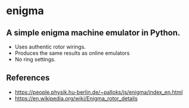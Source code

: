 # enigma

## A simple enigma machine emulator in Python.

 * Uses authentic rotor wirings.
 * Produces the same results as online emulators
 * No ring settings.

## References
 * https://people.physik.hu-berlin.de/~palloks/js/enigma/index_en.html
 * https://en.wikipedia.org/wiki/Enigma_rotor_details
